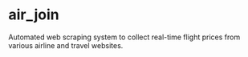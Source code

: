 # air_join
Automated web scraping system to collect real-time flight prices from various airline and travel websites.
